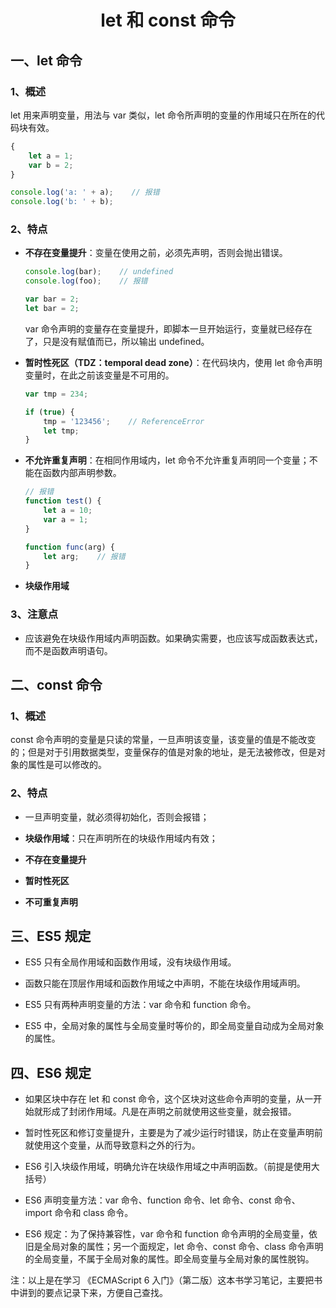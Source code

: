 # <center> let 和 const 命令

## 一、let 命令

### 1、概述
let 用来声明变量，用法与 var 类似，let 命令所声明的变量的作用域只在所在的代码块有效。

```javascript
{
	let a = 1;
	var b = 2;
}

console.log('a: ' + a);    // 报错
console.log('b: ' + b);
```

### 2、特点

- **不存在变量提升**：变量在使用之前，必须先声明，否则会抛出错误。

    ```javascript
    console.log(bar);    // undefined
    console.log(foo);    // 报错
    
    var bar = 2;
    let bar = 2;
    ```
    
    var 命令声明的变量存在变量提升，即脚本一旦开始运行，变量就已经存在了，只是没有赋值而已，所以输出 undefined。
    
- **暂时性死区（TDZ：temporal dead zone）**：在代码块内，使用 let 命令声明变量时，在此之前该变量是不可用的。

    ```javascript
    var tmp = 234;
    
    if (true) {
        tmp = '123456';    // ReferenceError
        let tmp;
    }
    ```
    
- **不允许重复声明**：在相同作用域内，let 命令不允许重复声明同一个变量；不能在函数内部声明参数。

    ```javascript
    // 报错
    function test() {
        let a = 10;
        var a = 1;
    }
    
    function func(arg) {
        let arg;    // 报错
    }
    ```
    
- **块级作用域**

### 3、注意点

- 应该避免在块级作用域内声明函数。如果确实需要，也应该写成函数表达式，而不是函数声明语句。

## 二、const 命令

### 1、概述

const 命令声明的变量是只读的常量，一旦声明该变量，该变量的值是不能改变的；但是对于引用数据类型，变量保存的值是对象的地址，是无法被修改，但是对象的属性是可以修改的。

### 2、特点

- 一旦声明变量，就必须得初始化，否则会报错；

- **块级作用域**：只在声明所在的块级作用域内有效；

- **不存在变量提升**

- **暂时性死区**

- **不可重复声明**

## 三、ES5 规定

- ES5 只有全局作用域和函数作用域，没有块级作用域。

- 函数只能在顶层作用域和函数作用域之中声明，不能在块级作用域声明。

- ES5 只有两种声明变量的方法：var 命令和 function 命令。

- ES5 中，全局对象的属性与全局变量时等价的，即全局变量自动成为全局对象的属性。
  
## 四、ES6 规定

- 如果区块中存在 let 和 const 命令，这个区块对这些命令声明的变量，从一开始就形成了封闭作用域。凡是在声明之前就使用这些变量，就会报错。

- 暂时性死区和修订变量提升，主要是为了减少运行时错误，防止在变量声明前就使用这个变量，从而导致意料之外的行为。

- ES6 引入块级作用域，明确允许在块级作用域之中声明函数。（前提是使用大括号）

- ES6 声明变量方法：var 命令、function 命令、let 命令、const 命令、import 命令和 class 命令。

- ES6 规定：为了保持兼容性，var 命令和 function 命令声明的全局变量，依旧是全局对象的属性；另一个面规定，let 命令、const 命令、class 命令声明的全局变量，不属于全局对象的属性。即全局变量与全局对象的属性脱钩。

注：以上是在学习 《ECMAScript 6 入门》（第二版）这本书学习笔记，主要把书中讲到的要点记录下来，方便自己查找。